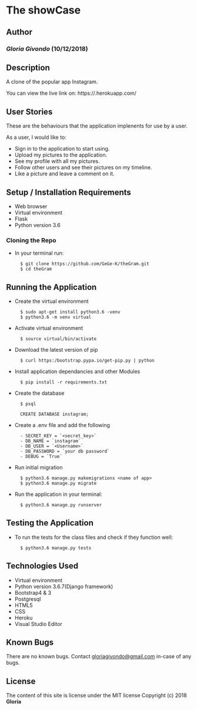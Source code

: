 # The showCase

## Author
### *Gloria Givondo* (10/12/2018)

## Description 

A clone of the popular app Instagram.

You can view the live link on: https://.herokuapp.com/

## User Stories
These are the behaviours that the application implenents for use by a user.

As a user, I would like to: 
* Sign in to the application to start using.
* Upload my pictures to the application.
* See my profile with all my pictures.
* Follow other users and see their pictures on my timeline.
* Like a picture and leave a comment on it.

## Setup / Installation Requirements
* Web browser
* Virtual environment
* Flask
* Python version 3.6


### Cloning the Repo
* In your terminal run:

        $ git clone https://github.com/GeGe-K/theGram.git
        $ cd theGram

## Running the Application 
* Create the virtual environment

        $ sudo apt-get install python3.6 -venv 
        $ python3.6 -m venv virtual

* Activate virtual environment

        $ source virtual/bin/activate

* Download the latest version of pip

        $ curl https:/bootstrap.pypa.io/get-pip.py | python

* Install application dependancies and other Modules

        $ pip install -r requirements.txt

* Create the database

        $ psql
        
        CREATE DATABASE instagram;

* Create a .env file and add the following

        - SECRET_KEY = `<secret_key>`
        - DB_NAME = `instagram`
        - DB_USER = `<Username>`
        - DB_PASSWORD = `your db password`
        - DEBUG = `True`


* Run initial migration

        $ python3.6 manage.py makemigrations <name of app>
        $ python3.6 manage.py migrate

* Run the application in your terminal:

        $ python3.6 manage.py runserver

## Testing the Application 
* To run the tests for the class files and check if they function well:

        $ python3.6 manage.py tests

## Technologies Used
* Virtual environment
* Python version 3.6.7(Django framework)
* Bootstrap4 & 3
* Postgresql
* HTML5
* CSS
* Heroku
* Visual Studio Editor

## Known Bugs
There are no known bugs. Contact gloriagivondo@gmail.com in-case of any bugs.

## License
The content of this site is license under the MIT license
Copyright (c) 2018 **Gloria**

